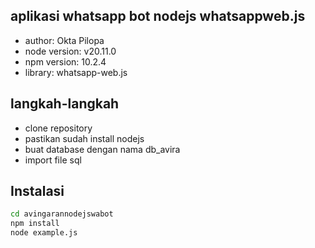 ## aplikasi whatsapp bot nodejs whatsappweb.js
- author: Okta Pilopa
- node version: v20.11.0
- npm version: 10.2.4
- library: whatsapp-web.js

## langkah-langkah
- clone repository
- pastikan sudah install nodejs
- buat database dengan nama db_avira
- import file sql

## Instalasi
```sh
cd avingarannodejswabot
npm install
node example.js
```
